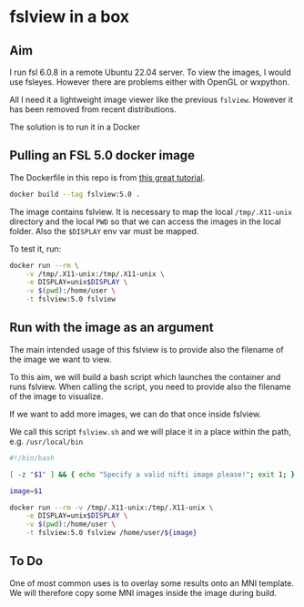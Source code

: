 # fslview in a box

## Aim
I run fsl 6.0.8 in a remote Ubuntu 22.04 server. To view the images, I would use fsleyes. However there are problems either with OpenGL or wxpython.

All I need it a lightweight image viewer like the previous `fslview`. However it has been removed from recent distributions.

The solution is to run it in a Docker


## Pulling an FSL 5.0 docker image
The Dockerfile in this repo is from [this great tutorial](https://github.com/giulia-berto/docker-tutorial).

```bash
docker build --tag fslview:5.0 .
```

The image contains fslview. It is necessary to map the local `/tmp/.X11-unix` directory and the local `PWD` so that we can access the images in the local folder. Also the `$DISPLAY` env var must be mapped.

To test it, run:

```bash
docker run --rm \
	-v /tmp/.X11-unix:/tmp/.X11-unix \
	-e DISPLAY=unix$DISPLAY \
	-v $(pwd):/home/user \
	-t fslview:5.0 fslview
```

## Run with the image as an argument
The main intended usage of this fslview is to provide also the filename of the image we want to view.

To this aim, we will build a bash script which launches the container and runs fslview. When calling the script, you need to provide also the filename of the image to visualize.

If we want to add more images, we can do that once inside fslview.

We call this script `fslview.sh` and we will place it in a place within the path, e.g. `/usr/local/bin`


```bash
#!/bin/bash

[ -z "$1" ] && { echo "Specify a valid nifti image please!"; exit 1; }

image=$1

docker run --rm -v /tmp/.X11-unix:/tmp/.X11-unix \
	-e DISPLAY=unix$DISPLAY \
	-v $(pwd):/home/user \
	-t fslview:5.0 fslview /home/user/${image}
```

## To Do
One of most common uses is to overlay some results onto an MNI template. We will therefore copy some MNI images inside the image during build.



